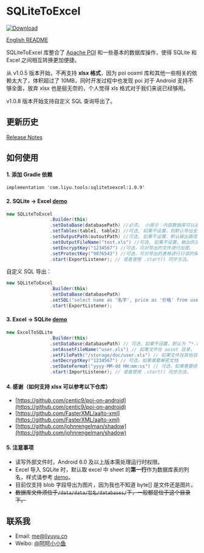 # SQLiteToExcel

[ ![Download](https://api.bintray.com/packages/li-yu/maven/SQLiteToExcel/images/download.svg) ](https://bintray.com/li-yu/maven/SQLiteToExcel/_latestVersion)

[English README](README-EN.md)

SQLiteToExcel 库整合了 [Apache POI](http://poi.apache.org/) 和一些基本的数据库操作，使得 SQLite 和 Excel 之间相互转换更加便捷。

从 v1.0.5 版本开始，不再支持 **xlsx 格式**，因为 poi ooxml 库和其他一些相关的依赖太大了，体积超过了 10MB，同时开发过程中也发现 poi 对于 Android 支持不够全面，放弃 xlsx 也是挺无奈的，个人觉得 xls 格式对于我们来说已经够用。

v1.0.8 版本开始支持自定义 SQL 查询导出了。

## 更新历史
[Release Notes](https://github.com/li-yu/SQLiteToExcel/releases)

## 如何使用
#### 1. 添加 Gradle 依赖
``` Gradle
implementation 'com.liyu.tools:sqlitetoexcel:1.0.9'
```

#### 2. SQLite -> Excel [demo](https://github.com/li-yu/SQLiteToExcel/blob/master/app/src/main/java/com/liyu/demo/MainActivity.java)
```java
new SQLiteToExcel
                .Builder(this)
                .setDataBase(databasePath) //必须。 小提示：内部数据库可以通过 context.getDatabasePath("internal.db").getPath() 获取。
                .setTables(table1, table2) //可选, 如果不设置，则默认导出全部表。
                .setOutputPath(outoutPath) //可选, 如果不设置，默认输出路径为 app ExternalFilesDir。
                .setOutputFileName("test.xls") //可选, 如果不设置，输出的文件名为 xxx.db.xls。
                .setEncryptKey("1234567") //可选，可对导出的文件进行加密。
                .setProtectKey("9876543") //可选，可对导出的表格进行只读的保护。
                .start(ExportListener); // 或者使用 .start() 同步方法。
```

自定义 SQL 导出：
```java
new SQLiteToExcel
                .Builder(this)
                .setDataBase(databasePath)
                .setSQL("select name as '名字', price as '价格' from user where name like '%小鱼%'")
                .start(ExportListener);
```

#### 3. Excel -> SQLite [demo](https://github.com/li-yu/SQLiteToExcel/blob/master/app/src/main/java/com/liyu/demo/MainActivity.java)
```java
new ExcelToSQLite
                .Builder(this)
                .setDataBase(databasePath) // 可选，如果不设置，默认为 “*.xls.db”，位于内部 database 目录下。
                .setAssetFileName("user.xls") // 如果文件在 asset 目录。
                .setFilePath("/storage/doc/user.xls") // 如果文件在其他目录。
                .setDecryptKey("1234567") // 可选，如果需要解密文档
                .setDateFormat("yyyy-MM-dd HH:mm:ss") // 可选，如果需要统一格式化日期单元格
                .start(ImportListener); // 或者使用 .start() 同步方法。
```

#### 4. 感谢（如何支持 xlsx 可以参考以下仓库）
- [https://github.com/centic9/poi-on-android](https://github.com/centic9/poi-on-android)
- [https://github.com/FasterXML/aalto-xml](https://github.com/FasterXML/aalto-xml)
- [https://github.com/johnrengelman/shadow](https://github.com/johnrengelman/shadow)

#### 5. 注意事项
* 读写外部文件时，Android 6.0 及以上版本需处理运行时权限。
* Excel 导入 SQLite 时，默认取 excel 中 sheet 的**第一行**作为数据库表的列名，样式请参考 [demo](https://github.com/li-yu/SQLiteToExcel/blob/master/app/src/main/assets/user.xls)。
* 目前仅支持 blob 字段导出为图片，因为我也不知道 byte[] 是文件还是图片。
* ~~数据库文件须位于```/data/data/包名/databases/```下，一般都是位于这个目录下。~~

## 联系我
* Email: [me@liyuyu.cn](mailto:me@liyuyu.cn)
* Weibo: [@呵呵小小鱼](http://weibo.com/u/1241167880)
